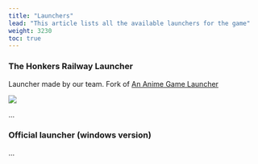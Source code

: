 ```yaml
---
title: "Launchers"
lead: "This article lists all the available launchers for the game"
weight: 3230
toc: true
---
```


### The Honkers Railway Launcher

Launcher made by our team. Fork of [An Anime Game Launcher](../../../launcher/home)

<img src="https://github.com/an-anime-team/the-honkers-railway-launcher/blob/main/repository/main-classic.png?raw=true">

...

### Official launcher (windows version)

...
